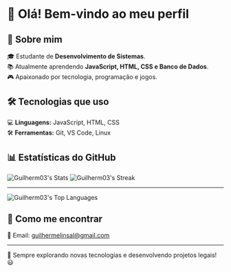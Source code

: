 
# 👋 Olá! Bem-vindo ao meu perfil

## 🚀 Sobre mim

🎓 Estudante de **Desenvolvimento de Sistemas**.<br>
📚 Atualmente aprendendo **JavaScript, HTML, CSS e Banco de Dados**.<br>
🎮 Apaixonado por tecnologia, programação e jogos.  

## 🛠️ Tecnologias que uso
💻 **Linguagens:** JavaScript, HTML, CSS<br>
🛠 **Ferramentas:** Git, VS Code, Linux  

## 📊 Estatísticas do GitHub
![Guilherm03's Stats](https://github-readme-stats.vercel.app/api?username=Guilherm03&theme=gotham&show_icons=true&hide_border=false&count_private=true)
![Guilherm03's Streak](https://github-readme-streak-stats.herokuapp.com/?user=Guilherm03&theme=gotham&hide_border=false)<hr>
![Guilherm03's Top Languages](https://github-readme-stats.vercel.app/api/top-langs/?username=Guilherm03&theme=gotham&show_icons=true&hide_border=false&layout=compact)


## 🔗 Como me encontrar
📧 Email: guilhermelinsal@gmail.com

---
🚀 Sempre explorando novas tecnologias e desenvolvendo projetos legais! 😃
